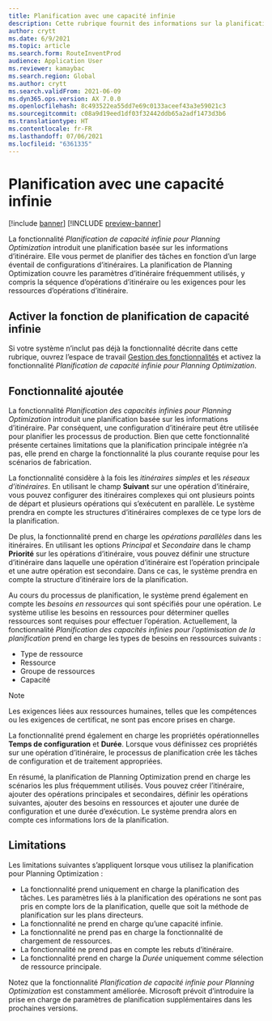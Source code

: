 ```yaml
---
title: Planification avec une capacité infinie
description: Cette rubrique fournit des informations sur la planification de capacité infinie pour Planning Optimization. Elle décrit également les limitations actuelles des fonctionnalités.
author: crytt
ms.date: 6/9/2021
ms.topic: article
ms.search.form: RouteInventProd
audience: Application User
ms.reviewer: kamaybac
ms.search.region: Global
ms.author: crytt
ms.search.validFrom: 2021-06-09
ms.dyn365.ops.version: AX 7.0.0
ms.openlocfilehash: 8c493522ea55dd7e69c0133aceef43a3e59021c3
ms.sourcegitcommit: c08a9d19eed1df03f32442ddb65a2adf1473d3b6
ms.translationtype: HT
ms.contentlocale: fr-FR
ms.lasthandoff: 07/06/2021
ms.locfileid: "6361335"
---
```

# <a name="scheduling-with-infinite-capacity"></a>Planification avec une capacité infinie

[!include [banner](../../includes/banner.md)]
[!INCLUDE [preview-banner](../../includes/preview-banner.md)]

La fonctionnalité *Planification de capacité infinie pour Planning Optimization* introduit une planification basée sur les informations d’itinéraire. Elle vous permet de planifier des tâches en fonction d’un large éventail de configurations d’itinéraires. La planification de Planning Optimization couvre les paramètres d’itinéraire fréquemment utilisés, y compris la séquence d’opérations d’itinéraire ou les exigences pour les ressources d’opérations d’itinéraire.

## <a name="turn-on-the-infinite-capacity-scheduling-feature"></a>Activer la fonction de planification de capacité infinie

Si votre système n’inclut pas déjà la fonctionnalité décrite dans cette rubrique, ouvrez l’espace de travail [Gestion des fonctionnalités](../../../fin-ops-core/fin-ops/get-started/feature-management/feature-management-overview.md) et activez la fonctionnalité *Planification de capacité infinie pour Planning Optimization*.

## <a name="added-functionality"></a>Fonctionnalité ajoutée

La fonctionnalité *Planification des capacités infinies pour Planning Optimization* introduit une planification basée sur les informations d’itinéraire. Par conséquent, une configuration d’itinéraire peut être utilisée pour planifier les processus de production. Bien que cette fonctionnalité présente certaines limitations que la planification principale intégrée n’a pas, elle prend en charge la fonctionnalité la plus courante requise pour les scénarios de fabrication.

La fonctionnalité considère à la fois les *itinéraires simples* et les *réseaux d’itinéraires*. En utilisant le champ **Suivant** sur une opération d’itinéraire, vous pouvez configurer des itinéraires complexes qui ont plusieurs points de départ et plusieurs opérations qui s’exécutent en parallèle. Le système prendra en compte les structures d’itinéraires complexes de ce type lors de la planification.

De plus, la fonctionnalité prend en charge les *opérations parallèles* dans les itinéraires. En utilisant les options *Principal* et *Secondaire* dans le champ **Priorité** sur les opérations d’itinéraire, vous pouvez définir une structure d’itinéraire dans laquelle une opération d’itinéraire est l’opération principale et une autre opération est secondaire. Dans ce cas, le système prendra en compte la structure d’itinéraire lors de la planification.

Au cours du processus de planification, le système prend également en compte les *besoins en ressources* qui sont spécifiés pour une opération. Le système utilise les besoins en ressources pour déterminer quelles ressources sont requises pour effectuer l’opération. Actuellement, la fonctionnalité *Planification des capacités infinies pour l’optimisation de la planification* prend en charge les types de besoins en ressources suivants :

- Type de ressource
- Ressource
- Groupe de ressources
- Capacité

> [!NOTE]
> Les exigences liées aux ressources humaines, telles que les compétences ou les exigences de certificat, ne sont pas encore prises en charge.

La fonctionnalité prend également en charge les propriétés opérationnelles **Temps de configuration** et **Durée**. Lorsque vous définissez ces propriétés sur une opération d’itinéraire, le processus de planification crée les tâches de configuration et de traitement appropriées.

En résumé, la planification de Planning Optimization prend en charge les scénarios les plus fréquemment utilisés. Vous pouvez créer l’itinéraire, ajouter des opérations principales et secondaires, définir les opérations suivantes, ajouter des besoins en ressources et ajouter une durée de configuration et une durée d’exécution. Le système prendra alors en compte ces informations lors de la planification.

## <a name="limitations"></a>Limitations

Les limitations suivantes s’appliquent lorsque vous utilisez la planification pour Planning Optimization :

- La fonctionnalité prend uniquement en charge la planification des tâches. Les paramètres liés à la planification des opérations ne sont pas pris en compte lors de la planification, quelle que soit la méthode de planification sur les plans directeurs.
- La fonctionnalité ne prend en charge qu’une capacité infinie.
- La fonctionnalité ne prend pas en charge la fonctionnalité de chargement de ressources.
- La fonctionnalité ne prend pas en compte les rebuts d’itinéraire.
- La fonctionnalité prend en charge la *Durée* uniquement comme sélection de ressource principale.

Notez que la fonctionnalité *Planification de capacité infinie pour Planning Optimization* est constamment améliorée. Microsoft prévoit d’introduire la prise en charge de paramètres de planification supplémentaires dans les prochaines versions.
